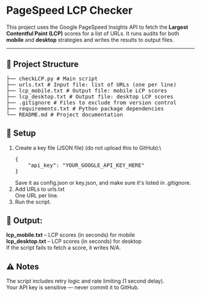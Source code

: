 # PageSpeed LCP Checker

This project uses the Google PageSpeed Insights API to fetch the **Largest Contentful Paint (LCP)** scores for a list of URLs. It runs audits for both **mobile** and **desktop** strategies and writes the results to output files.

---

## 📁 Project Structure
<pre>
├── checkLCP.py # Main script
├── urls.txt # Input file: list of URLs (one per line)
├── lcp_mobile.txt # Output file: mobile LCP scores
├── lcp_desktop.txt # Output file: desktop LCP scores
├── .gitignore # Files to exclude from version control
├── requirements.txt # Python package dependencies
└── README.md # Project documentation
</pre>

## 🔧 Setup

1. Create a key file (JSON file) (do not upload this to GitHub):\
   <pre>
   {
       "api_key": "YOUR_GOOGLE_API_KEY_HERE"
   }
   </pre>
   Save it as config.json or key.json, and make sure it's listed in .gitignore.
3. Add URLs to urls.txt\
   One URL per line.
4. Run the script.

## 📄 Output:

**lcp_mobile.txt** – LCP scores (in seconds) for mobile\
**lcp_desktop.txt** – LCP scores (in seconds) for desktop\
If the script fails to fetch a score, it writes N/A.

## ⚠️ Notes
The script includes retry logic and rate limiting (1 second delay).\
Your API key is sensitive — never commit it to GitHub.
